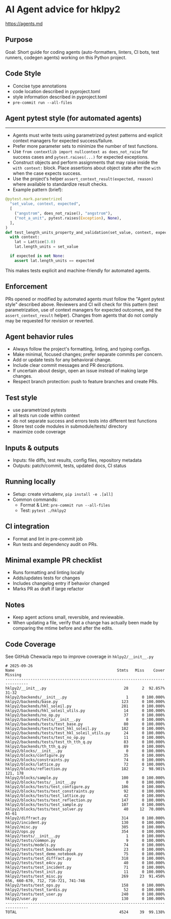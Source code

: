# AI Agent advice for hklpy2

<https://agents.md>

## Purpose

Goal: Short guide for coding agents (auto-formatters, linters, CI bots, test runners, codegen agents) working on this Python project.

## Code Style

- Concise type annotations
- code location described in pyproject.toml
- style information described in pyproject.toml
- `pre-commit run --all-files`


## Agent pytest style (for automated agents)

---

- Agents must write tests using parametrized pytest patterns and explicit context managers for expected success/failure.
- Prefer more parameter sets to minimize the number of test functions.
- Use `from contextlib import nullcontext as does_not_raise` for success cases and `pytest.raises(...)` for expected exceptions.
- Construct objects and perform assignments that may raise inside the `with context:` block. Place assertions about object state after the `with` when the case expects success.
- Use the project's helper `assert_context_result(expected, reason)` where available to standardize result checks.
- Example pattern (brief):

```py
@pytest.mark.parametrize(
  "set_value, context, expected",
  [
    ("angstrom", does_not_raise(), "angstrom"),
    ("not_a_unit", pytest.raises(Exception), None),
  ],
)
def test_length_units_property_and_validation(set_value, context, expected):
  with context:
    lat = Lattice(3.0)
    lat.length_units = set_value

  if expected is not None:
    assert lat.length_units == expected
```

This makes tests explicit and machine-friendly for automated agents.

## Enforcement

PRs opened or modified by automated agents must follow the "Agent pytest style" described above. Reviewers and CI will check for this pattern (test parametrization, use of context managers for expected outcomes, and the `assert_context_result` helper). Changes from agents that do not comply may be requested for revision or reverted.

## Agent behavior rules

- Always follow the project's formatting, linting, and typing configs.
- Make minimal, focused changes; prefer separate commits per concern.
- Add or update tests for any behavioral change.
- Include clear commit messages and PR descriptions.
- If uncertain about design, open an issue instead of making large changes.
- Respect branch protection: push to feature branches and create PRs.

## Test style

- use parametrized pytests
- all tests run code within context
- do not separate success and errors tests into different test functions
- Store test code modules in submodule/tests/ directory
- maximize code coverage

## Inputs & outputs

- Inputs: file diffs, test results, config files, repository metadata
- Outputs: patch/commit, tests, updated docs, CI status

## Running locally

- Setup: create virtualenv, `pip install -e .[all]`
- Common commands:
  - Format & Lint: `pre-commit run --all-files`
  - Test: `pytest ./hklpy2`

## CI integration

- Format and lint in pre-commit job
- Run tests and dependency audit on PRs.

## Minimal example PR checklist

- Runs formatting and linting locally
- Adds/updates tests for changes
- Includes changelog entry if behavior changed
- Marks PR as draft if large refactor

## Notes

- Keep agent actions small, reversible, and reviewable.
- When updating a file, verify that a change has actually been made by comparing
  the mtime before and after the edits.

## Code Coverage

See GitHub Chewacla repo to improve coverage in `hklpy2/__init__.py`

```console
# 2025-09-26
Name                                             Stmts   Miss    Cover   Missing
--------------------------------------------------------------------------------
hklpy2/__init__.py                                  28      2  92.857%   31-32
hklpy2/backends/__init__.py                          1      0 100.000%
hklpy2/backends/base.py                            123      0 100.000%
hklpy2/backends/hkl_soleil.py                      281      0 100.000%
hklpy2/backends/hkl_soleil_utils.py                 14      0 100.000%
hklpy2/backends/no_op.py                            37      0 100.000%
hklpy2/backends/tests/__init__.py                    0      0 100.000%
hklpy2/backends/tests/test_base.py                  80      0 100.000%
hklpy2/backends/tests/test_hkl_soleil.py           182      0 100.000%
hklpy2/backends/tests/test_hkl_soleil_utils.py      24      0 100.000%
hklpy2/backends/tests/test_no_op.py                 11      0 100.000%
hklpy2/backends/tests/test_th_tth_q.py              83      0 100.000%
hklpy2/backends/th_tth_q.py                         89      0 100.000%
hklpy2/blocks/__init__.py                            0      0 100.000%
hklpy2/blocks/configure.py                          35      0 100.000%
hklpy2/blocks/constraints.py                        74      0 100.000%
hklpy2/blocks/lattice.py                            72      0 100.000%
hklpy2/blocks/reflection.py                        182      2  98.901%   121, 178
hklpy2/blocks/sample.py                            100      0 100.000%
hklpy2/blocks/tests/__init__.py                      0      0 100.000%
hklpy2/blocks/tests/test_configure.py              106      0 100.000%
hklpy2/blocks/tests/test_constraints.py             92      0 100.000%
hklpy2/blocks/tests/test_lattice.py                 42      0 100.000%
hklpy2/blocks/tests/test_reflection.py             147      0 100.000%
hklpy2/blocks/tests/test_sample.py                 107      0 100.000%
hklpy2/blocks/tests/test_solver.py                  40     12  70.000%   45-61
hklpy2/diffract.py                                 314      0 100.000%
hklpy2/incident.py                                 130      0 100.000%
hklpy2/misc.py                                     305      0 100.000%
hklpy2/ops.py                                      354      0 100.000%
hklpy2/tests/__init__.py                             1      0 100.000%
hklpy2/tests/common.py                               9      0 100.000%
hklpy2/tests/models.py                              74      0 100.000%
hklpy2/tests/test_backends.py                       23      0 100.000%
hklpy2/tests/test_demo_notebook.py                  75      0 100.000%
hklpy2/tests/test_diffract.py                      318      0 100.000%
hklpy2/tests/test_e4cv.py                           40      0 100.000%
hklpy2/tests/test_incident.py                       71      0 100.000%
hklpy2/tests/test_init.py                           11      0 100.000%
hklpy2/tests/test_misc.py                          269     23  91.450%   656, 660-670, 712, 716-721, 741-746
hklpy2/tests/test_ops.py                           158      0 100.000%
hklpy2/tests/test_tardis.py                         52      0 100.000%
hklpy2/tests/test_user.py                          240      0 100.000%
hklpy2/user.py                                     130      0 100.000%
--------------------------------------------------------------------------------
TOTAL                                             4524     39  99.138%
```
